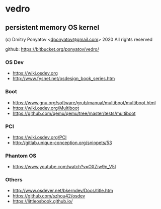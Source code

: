#  vedro
## persistent memory OS kernel

(c) Dmitry Ponyatov <<dponyatov@gmail.com>> 2020 All rights reserved

github: https://bitbucket.org/ponyatov/vedro/

### OS Dev

* https://wiki.osdev.org
* http://www.fysnet.net/osdesign_book_series.htm

### Boot

* https://www.gnu.org/software/grub/manual/multiboot/multiboot.html
* https://wiki.osdev.org/Multiboot
* https://github.com/qemu/qemu/tree/master/tests/multiboot

### PCI

* https://wiki.osdev.org/PCI
* http://gitlab.unique-conception.org/snippets/53


### Phantom OS

* https://www.youtube.com/watch?v=OXZiw9n_V5I

### Others

* http://www.osdever.net/bkerndev/Docs/title.htm
* https://github.com/szhou42/osdev
* https://littleosbook.github.io/
